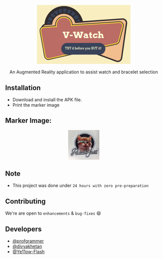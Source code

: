 <p align="center">
  <a href="" rel="noopener">
 <img width=300px src="logo.PNG" alt="V-Watch Logo"></a>
</p>

<p align="center"> An Augmented Reality application to assist watch and bracelet selection </p>


## Installation
- Download and install the APK file.
- Print the marker image

## Marker Image:
<p align="center">
  <a href="" rel="noopener">
  <img width=100px src="marker.jpg"></a>
</p>

## Note
- This project was done under `24 hours with zero pre-preparation`

## Contributing
 We're are open to `enhancements` & `bug-fixes` :smile:

## Developers  
- [@profgrammer](https://github.com/profgrammer)  
- [@divyakhetan](https://github.com/divyakhetan)
- [@Ye11ow-Flash](https://github.com/Ye11ow-Flash)
